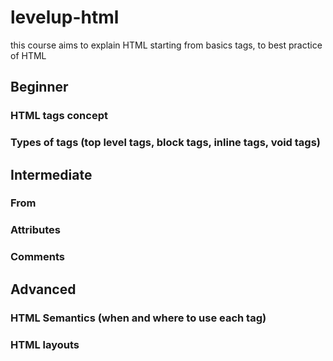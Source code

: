 # levelup-html
this course aims to explain HTML starting from basics tags, to best practice of HTML

## Beginner

### HTML tags concept
### Types of tags (top level tags, block tags, inline tags, void tags)

## Intermediate

### From
### Attributes
### Comments

## Advanced

### HTML Semantics (when and where to use each tag)
### HTML layouts
